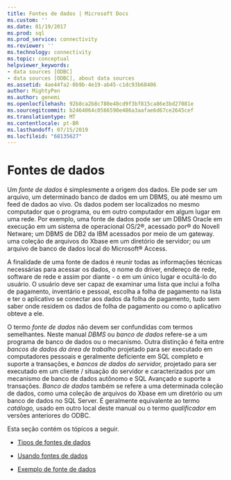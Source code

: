 ```yaml
---
title: Fontes de dados | Microsoft Docs
ms.custom: ''
ms.date: 01/19/2017
ms.prod: sql
ms.prod_service: connectivity
ms.reviewer: ''
ms.technology: connectivity
ms.topic: conceptual
helpviewer_keywords:
- data sources [ODBC]
- data sources [ODBC], about data sources
ms.assetid: 4ae44fa2-0b9b-4e19-ab45-c1dc93b68406
author: MightyPen
ms.author: genemi
ms.openlocfilehash: 92b8ca2b8c780e48cd9f3bf815ca86e3bd27081e
ms.sourcegitcommit: b2464064c0566590e486a3aafae6d67ce2645cef
ms.translationtype: MT
ms.contentlocale: pt-BR
ms.lasthandoff: 07/15/2019
ms.locfileid: "68135627"
---
```

# <a name="data-sources"></a>Fontes de dados
Um *fonte de dados* é simplesmente a origem dos dados. Ele pode ser um arquivo, um determinado banco de dados em um DBMS, ou até mesmo um feed de dados ao vivo. Os dados podem ser localizados no mesmo computador que o programa, ou em outro computador em algum lugar em uma rede. Por exemplo, uma fonte de dados pode ser um DBMS Oracle em execução em um sistema de operacional OS/2®, acessado por® do Novell Netware; um DBMS de DB2 da IBM acessados por meio de um gateway. uma coleção de arquivos do Xbase em um diretório de servidor; ou um arquivo de banco de dados local do Microsoft® Access.  
  
 A finalidade de uma fonte de dados é reunir todas as informações técnicas necessárias para acessar os dados, o nome do driver, endereço de rede, software de rede e assim por diante - o em um único lugar e ocultá-lo do usuário. O usuário deve ser capaz de examinar uma lista que inclui a folha de pagamento, inventário e pessoal, escolha a folha de pagamento na lista e ter o aplicativo se conectar aos dados da folha de pagamento, tudo sem saber onde residem os dados de folha de pagamento ou como o aplicativo obteve a ele.  
  
 O termo *fonte de dados* não devem ser confundidas com termos semelhantes. Neste manual *DBMS* ou *banco de dados* refere-se a um programa de banco de dados ou o mecanismo. Outra distinção é feita entre *bancos de dados da área de trabalho* projetado para ser executado em computadores pessoais e geralmente deficiente em SQL completo e suporte a transações, e *bancos de dados do servidor,* projetado para ser executado em um cliente / situação do servidor e caracterizados por um mecanismo de banco de dados autônomo e SQL Avançado e suporte a transações. *Banco de dados* também se refere a uma determinada coleção de dados, como uma coleção de arquivos do Xbase em um diretório ou um banco de dados no SQL Server. É geralmente equivalente ao termo *catálogo,* usado em outro local deste manual ou o termo *qualificador* em versões anteriores do ODBC.  
  
 Esta seção contém os tópicos a seguir.  
  
-   [Tipos de fontes de dados](../../odbc/reference/types-of-data-sources.md)  
  
-   [Usando fontes de dados](../../odbc/reference/using-data-sources.md)  
  
-   [Exemplo de fonte de dados](../../odbc/reference/data-source-example.md)
